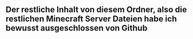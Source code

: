 ## Der restliche Inhalt von diesem Ordner, also die restlichen Minecraft Server Dateien habe ich bewusst ausgeschlossen von Github